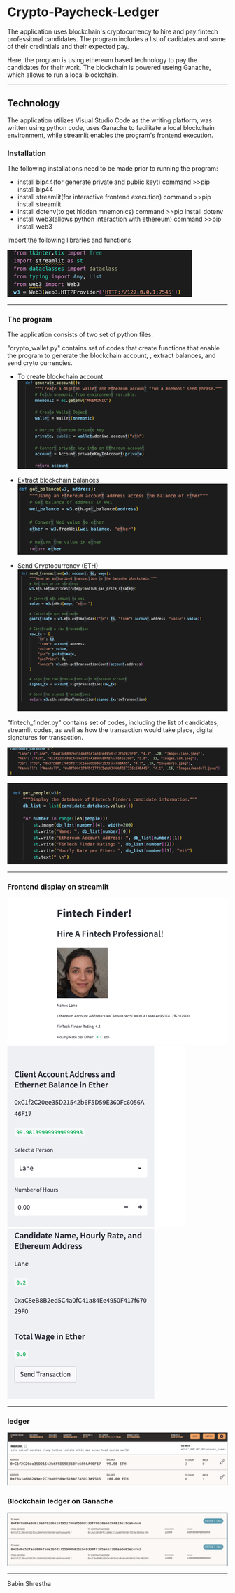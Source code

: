 # Crypto-Paycheck-Ledger

The application uses blockchain's cryptocurrency to hire and pay fintech professional candidates. The program includes a list of cadidates and some of their credintials and their expected pay. 

Here, the program is using ethereum based technology to pay the candidates for their work. The blockchain is powered useing Ganache, which allows to run a local blockchain.

---
## Technology

The application utilizes Visual Studio Code as the writing platform, was written using python code, uses Ganache to facilitate a local blockchain environment, while streamlit enables the program's frontend execution.


### Installation

The following installations need to be made prior to running the program:
 * install bip44(for generate private and public keyt)          command >>pip install bip44
 * install streamlit(for interactive frontend execution)        command >>pip install streamlit
 * install dotenv(to get hidden mnemonics)                      command >>pip install dotenv
 * install web3(allows python interaction with ethereum)        command >>pip install web3
 
Import the following libraries and functions

![import](./screenshots/import.png)


---

### The program

The application consists of two set of python files.

"crypto_wallet.py" contains set of codes that create functions that enable the program to generate the blockchain account, , extract balances, and send cryto currencies.

* To create blockchain account
![block_chain_creation](./screenshots/create.png)

* Extract blockchain balances
![balance](./screenshots/get_balance.png)

* Send Cryptocurrency (ETH)
![transactions](./screenshots/send_transaction.png)

"fintech_finder.py" contains set of codes, including the list of candidates, streamlit codes, as well as how the transaction would take place, digital signatures for transaction. 

![list](./screenshots/list_name.png)

![get list](./screenshots/get_people.png)



---

### Frontend display on streamlit
![candidates](./screenshots/candidate.png)
![transfer](./screenshots/transaction.png)
![confirmation](./screenshots/confirmation.png)

---
### ledger
![ledger_front](./screenshots/ledgers.png)
### Blockchain ledger on Ganache
![ledger](./screenshots/ledger.png)


---

Babin Shrestha